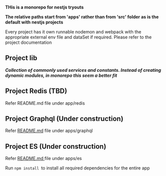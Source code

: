 **THis is a monorepo for nestjs tryouts**

**The relative paths start from 'apps' rather than from  'src' folder as is the default
with nestjs projects**

Every project has it own runnable nodemon and webpack
with the appropriate external env file and dataSet if required. Please refer to the project documentation

Project lib
-
***Collection of commonly used services and constants. Instead of creating dynamic modules, in monorepo this seem a better fit***

Project Redis (TBD)
-
Refer README.md file under app/redis


Project Graphql (Under construction)
- 
 Refer [README.md](./apps/graphql/README.md) file under apps/graphql

Project ES (Under construction)
-
Refer [README.md ](./apps/es/README.md)file under apps/es

Run `npm install `to install all required dependencies for the entire app